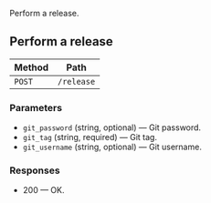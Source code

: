 Perform a release.

## Perform a release

| Method | Path |
|--------|------|
| `POST` | `/release` |

### Parameters

* `git_password` (string, optional) — Git password.
* `git_tag` (string, required) — Git tag.
* `git_username` (string, optional) — Git username.

### Responses

* 200 — OK.
